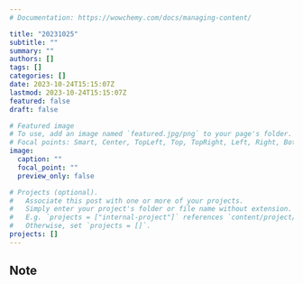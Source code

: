 ```yaml
---
# Documentation: https://wowchemy.com/docs/managing-content/

title: "20231025"
subtitle: ""
summary: ""
authors: []
tags: []
categories: []
date: 2023-10-24T15:15:07Z
lastmod: 2023-10-24T15:15:07Z
featured: false
draft: false

# Featured image
# To use, add an image named `featured.jpg/png` to your page's folder.
# Focal points: Smart, Center, TopLeft, Top, TopRight, Left, Right, BottomLeft, Bottom, BottomRight.
image:
  caption: ""
  focal_point: ""
  preview_only: false

# Projects (optional).
#   Associate this post with one or more of your projects.
#   Simply enter your project's folder or file name without extension.
#   E.g. `projects = ["internal-project"]` references `content/project/deep-learning/index.md`.
#   Otherwise, set `projects = []`.
projects: []
---
```


## Note

